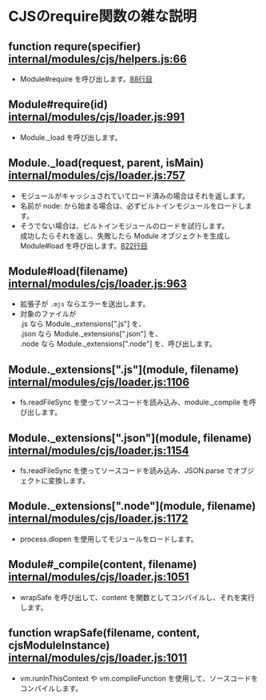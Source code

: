 # CJSのrequire関数の雑な説明

## function requre(specifier) [internal/modules/cjs/helpers.js:66](https://github.com/nodejs/node/blob/ccb8aae3932c13f33622203b2ffc5a33120e9d40/lib/internal/modules/cjs/helpers.js#L66)
- Module#require を呼び出します。[88行目](https://github.com/nodejs/node/blob/ccb8aae3932c13f33622203b2ffc5a33120e9d40/lib/internal/modules/cjs/helpers.js#L88)

## Module#require(id) [internal/modules/cjs/loader.js:991](https://github.com/nodejs/node/blob/ccb8aae3932c13f33622203b2ffc5a33120e9d40/lib/internal/modules/cjs/loader.js#L991)
- Module._load を呼び出します。

## Module._load(request, parent, isMain) [internal/modules/cjs/loader.js:757](https://github.com/nodejs/node/blob/ccb8aae3932c13f33622203b2ffc5a33120e9d40/lib/internal/modules/cjs/loader.js#L757)
- モジュールがキャッシュされていてロード済みの場合はそれを返します。
- 名前が node: から始まる場合は、必ずビルトインモジュールをロードします。
- そうでない場合は、ビルトインモジュールのロードを試行します。  
成功したらそれを返し、失敗したら Module オブジェクトを生成し Module#load を呼び出します。[822行目](https://github.com/nodejs/node/blob/ccb8aae3932c13f33622203b2ffc5a33120e9d40/lib/internal/modules/cjs/loader.js#L822)

## Module#load(filename) [internal/modules/cjs/loader.js:963](https://github.com/nodejs/node/blob/ccb8aae3932c13f33622203b2ffc5a33120e9d40/lib/internal/modules/cjs/loader.js#L963)
- 拡張子が `.mjs` ならエラーを送出します。
- 対象のファイルが  
.js なら Module._extensions\[".js"\] を、  
.json なら Module._extensions\[".json"\] を、  
.node なら Module._extensions\[".node"\] を、呼び出します。

## Module._extensions\[".js"](module, filename) [internal/modules/cjs/loader.js:1106](https://github.com/nodejs/node/blob/ccb8aae3932c13f33622203b2ffc5a33120e9d40/lib/internal/modules/cjs/loader.js#L1106)
- fs.readFileSync を使ってソースコードを読み込み、module._compile を呼び出します。

## Module._extensions\[".json"](module, filename) [internal/modules/cjs/loader.js:1154](https://github.com/nodejs/node/blob/ccb8aae3932c13f33622203b2ffc5a33120e9d40/lib/internal/modules/cjs/loader.js#L1154)
- fs.readFileSync を使ってソースコードを読み込み、JSON.parse でオブジェクトに変換します。

## Module._extensions\[".node"](module, filename) [internal/modules/cjs/loader.js:1172](https://github.com/nodejs/node/blob/ccb8aae3932c13f33622203b2ffc5a33120e9d40/lib/internal/modules/cjs/loader.js#L1172)
- process.dlopen を使用してモジュールをロードします。

## Module#_compile(content, filename) [internal/modules/cjs/loader.js:1051](https://github.com/nodejs/node/blob/ccb8aae3932c13f33622203b2ffc5a33120e9d40/lib/internal/modules/cjs/loader.js#L1051)
- wrapSafe を呼び出して、content を関数としてコンパイルし、それを実行します。

## function wrapSafe(filename, content, cjsModuleInstance) [internal/modules/cjs/loader.js:1011](https://github.com/nodejs/node/blob/ccb8aae3932c13f33622203b2ffc5a33120e9d40/lib/internal/modules/cjs/loader.js#L1011)
- vm.runInThisContext や vm.compileFunction を使用して、ソースコードをコンパイルします。
